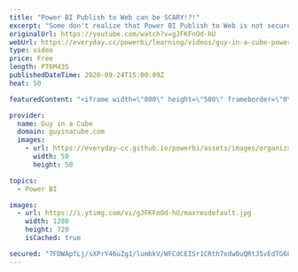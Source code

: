 ```yaml
---
title: "Power BI Publish to Web can be SCARY!?!"
excerpt: "Some don't realize that Power BI Publish to Web is not secure. Adam shows you that this is the case. It's a bit scary and there are other options to have secure embedding.  Two Alex's Video - https://www.youtube.com/watch?v=S3tWcCcZilw  Patrick's SharePoint video - https://www.youtube.com/watch?v=Kevw0PFnFD8"
originalUrl: https://youtube.com/watch?v=gJFKFnOd-hU
webUrl: https://everyday.cc/powerbi/learning/videos/guy-in-a-cube-power-bi-publish-to-web-can-be-scary/
type: video
price: Free
length: PT6M43S
publishedDateTime: 2020-09-24T15:00:09Z
heat: 50

featuredContent: "<iframe width=\"800\" height=\"500\" frameborder=\"0\" src=\"https://www.youtube.com/embed/gJFKFnOd-hU\" allow=\"accelerometer; autoplay; encrypted-media; gyroscope; picture-in-picture\" allowfullscreen></iframe>"

provider:
  name: Guy in a Cube
  domain: guyinacube.com
  images:
    - url: https://everyday-cc.github.io/powerbi/assets/images/organizations/guyinacube.com-50x50.jpg
      width: 50
      height: 50

topics:
  - Power BI

images:
  - url: https://i.ytimg.com/vi/gJFKFnOd-hU/maxresdefault.jpg
    width: 1280
    height: 720
    isCached: true

secured: "7FDWApfLj/sXPrY46uZg1/lumbkV/WFCdCEISr1CRth7xdw0uQRtJ5vEdTG68Me06rto20Olpm0IBrsIj0Zwg6m4jXdxvXYA0W4u6YoyBfzD32O65jQsqDQzGA4f6wnjO6CR8lQLmRu7iJGJNuPr2hv2TbNNWae1hnwQb9d39RI4XCSTnsAxZf3XA/cSS7Vrv5gPeaYuVairv2w/Tv8jPEf+zMQJhzq2UmSpyCzRQBw1KWIXGaanWd5+PVr3SVTQHin3lvl6RGvUjSG/umWLlOG5gZR9wpob9bzzecxvUioWdf82O3S5Ts92hNtoEL4VnjpqTmJlADb3zX5yweGh5YJU7MNdH5xB+IEvc+ijUo0xEhshCaYO/K2bmmOGLFsLk9jk8ZsK9g++ODS6GsynZ7lQ+I3igEcKte9XWUenfzE=;VB8cmWYAuZmkpGaY+j616A=="
---
```


